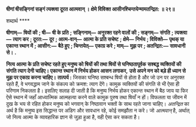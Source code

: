 **षीणां षीसङ्गिनां सङ्गं त्यक्त्वा दूरत आत्मवान् ।** **क्षेमे विविक्त आसीनश्चिन्तयेन्मामतन्द्रित: ॥ २९॥** 

शब्दार्थ **** 

**षीणाम्—** **षियों की** **; षी—** **षी के प्रति** **; सङ्गिनाम्—** **अनुरक्त रहने वालों की** **; सङ्गम्—** **संगति** **; त्यक्त्वा—** **त्याग कर** **; दूरत:—** **दूर** **; आत्म-वान्—** **आत्मा के प्रति सचेष्ट** **; क्षेमे—** **निर्भय** **; विविक्ते—** **पृथक् या एकान्त स्थान में** **; आसीन:—** **बैठे हुए** **; चिन्तयेत्—** **एकाग्र करे** **; माम्—** **मुझ पर** **; अतन्द्रित:—** **सावधानी से।** **.** 

**नित्य आत्मा के प्रति सचेष्ट रहते हुए मनुष्य को षियों की तथा षियों से घनिष्ठतापूर्वक** **सश्बद्ध व्यक्तियों की संगति त्याग देनी चाहिए। एकान्त स्थान में निर्भय होकर आसन लगाकर,** **उसे अपने मन को बड़े ही ध्यान से मुझ पर एकाग्र करना चाहिए।** **तात्पर्य :** जिसका घनिष्ठ सश्बन्ध षियों से होता है और जो उन पर अनुरक्त रहते हैं, वे भगवद्धाम जाने के संकल्प को क्रमश: त्याग देंगे। कामुक व्यक्तियों की संगति से भी ऐसा ही परिणाम निकलता है। इसलिए सलाह दी जाती है कि मनुष्य निर्भय होकर एकान्त स्थान में बैठ जाय या फिर ऐसे स्थान में जहाँ आध्यात्मिक आत्महत्या करने वाले कामुक पुरुष तथा षियाँ न हों। विफलता या जीवन में दुख के भय से रहित होकर मनुष्य को भगवान् के निष्ठावान भक्तों के साथ रहते जाना चाहिए। *अतन्द्रित* का अर्थ है कि मनुष्य इस सिद्धान्त पर अडिग और सावधान रहे, कोई समझौता न करे। जो *आत्मवान्* है, अर्थात् जो नित्य आत्मा के व्यावहारिक ज्ञान से जुड़ा हुआ है, वही ऐसा कर सकता है।  